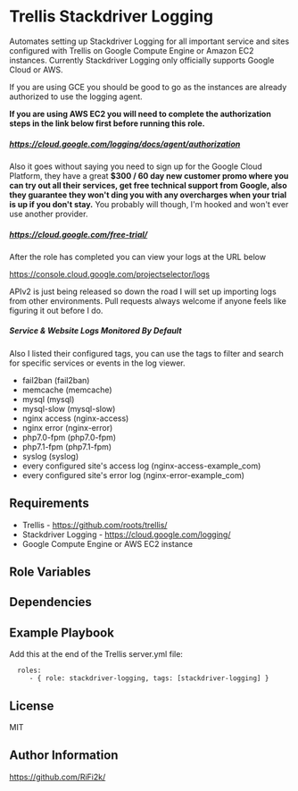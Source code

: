 Trellis Stackdriver Logging
=========

Automates setting up Stackdriver Logging for all important service 
and sites configured with Trellis on Google Compute Engine or Amazon EC2 
instances. Currently Stackdriver Logging only officially supports Google 
Cloud or AWS.

If you are using GCE you should be good to go as the instances are already 
authorized to use the logging agent.

**If you are using AWS EC2 you will need to complete the authorization steps 
in the link below first before running this role.**

##### https://cloud.google.com/logging/docs/agent/authorization

Also it goes without saying you need to sign up for the Google Cloud Platform, 
they have a great **$300 / 60 day new customer promo where you can try out all 
their services, get free technical support from Google, also they guarantee 
they won't ding you with any overcharges when your trial is up if you don't 
stay.** You probably will though, I'm hooked and won't ever use another provider.

##### https://cloud.google.com/free-trial/

After the role has completed you can view your logs at the URL below

https://console.cloud.google.com/projectselector/logs

APIv2 is just being released so down the road I will set up importing logs 
from other environments. Pull requests always welcome if anyone feels like 
figuring it out before I do.

##### Service & Website Logs Monitored By Default
Also I listed their configured tags, you can use the tags to filter and search 
for specific services or events in the log viewer.

* fail2ban (fail2ban)
* memcache (memcache)
* mysql (mysql)
* mysql-slow (mysql-slow)
* nginx access (nginx-access)
* nginx error (nginx-error)
* php7.0-fpm (php7.0-fpm)
* php7.1-fpm (php7.1-fpm)
* syslog (syslog)
* every configured site's access log (nginx-access-example_com)
* every configured site's error log (nginx-error-example_com)

Requirements
------------

- Trellis - https://github.com/roots/trellis/
- Stackdriver Logging - https://cloud.google.com/logging/
- Google Compute Engine or AWS EC2 instance

Role Variables
--------------



Dependencies
------------



Example Playbook
----------------

Add this at the end of the Trellis server.yml file:

      roles:
         - { role: stackdriver-logging, tags: [stackdriver-logging] }

License
-------

MIT

Author Information
------------------

https://github.com/RiFi2k/
